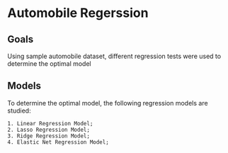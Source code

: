 # Automobile Regerssion

## Goals
Using sample automobile dataset, different regression tests were used to determine the optimal model

## Models
To determine the optimal model, the following regression models are studied:

    1. Linear Regression Model; 
    2. Lasso Regression Model; 
    3. Ridge Regression Model;
    4. Elastic Net Regression Model;
